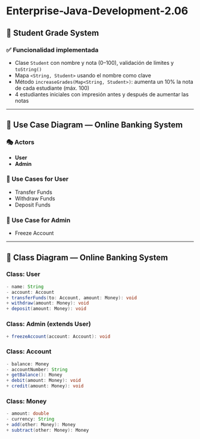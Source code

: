 # Enterprise-Java-Development-2.06

## 📘 Student Grade System

### ✅ Funcionalidad implementada
- Clase `Student` con nombre y nota (0–100), validación de límites y `toString()`
- Mapa `<String, Student>` usando el nombre como clave
- Método `increaseGrades(Map<String, Student>)`: aumenta un 10% la nota de cada estudiante (máx. 100)
- 4 estudiantes iniciales con impresión antes y después de aumentar las notas

---

## 🧩 Use Case Diagram — Online Banking System

### 🎭 **Actors**
- **User**
- **Admin**

### 💼 **Use Cases for User**
- Transfer Funds
- Withdraw Funds
- Deposit Funds

### 🔐 **Use Case for Admin**
- Freeze Account

---

## 🧱 Class Diagram — Online Banking System

### **Class: User**
```java
- name: String  
- account: Account  
+ transferFunds(to: Account, amount: Money): void  
+ withdraw(amount: Money): void  
+ deposit(amount: Money): void  
``` 

### **Class: Admin (extends User)**
```java
+ freezeAccount(account: Account): void
``` 

### **Class: Account**

```java
- balance: Money  
- accountNumber: String  
+ getBalance(): Money  
+ debit(amount: Money): void  
+ credit(amount: Money): void
```

### **Class: Money**

```java
- amount: double  
- currency: String  
+ add(other: Money): Money  
+ subtract(other: Money): Money
```

